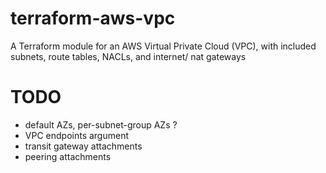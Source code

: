 # terraform-aws-vpc
A Terraform module for an AWS Virtual Private Cloud (VPC), with included subnets, route tables, NACLs, and internet/ nat gateways

# TODO
- default AZs, per-subnet-group AZs ?
- VPC endpoints argument
- transit gateway attachments
- peering attachments
